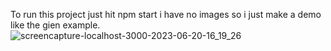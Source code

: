 To run this project just hit npm start
i have no images so i just make a demo like the gien example.
![screencapture-localhost-3000-2023-06-20-16_19_26](https://github.com/TAYYABA-MUZAFFAR-IQBAL/ReactTask/assets/106878033/c8e8f34a-87fa-43f8-8444-567fc525a68c)
